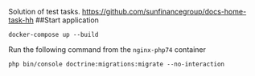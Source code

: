 Solution of test tasks. https://github.com/sunfinancegroup/docs-home-task-hh
##Start application
````
docker-compose up --build
````
Run the following command from the ``nginx-php74`` container
````
php bin/console doctrine:migrations:migrate --no-interaction
````